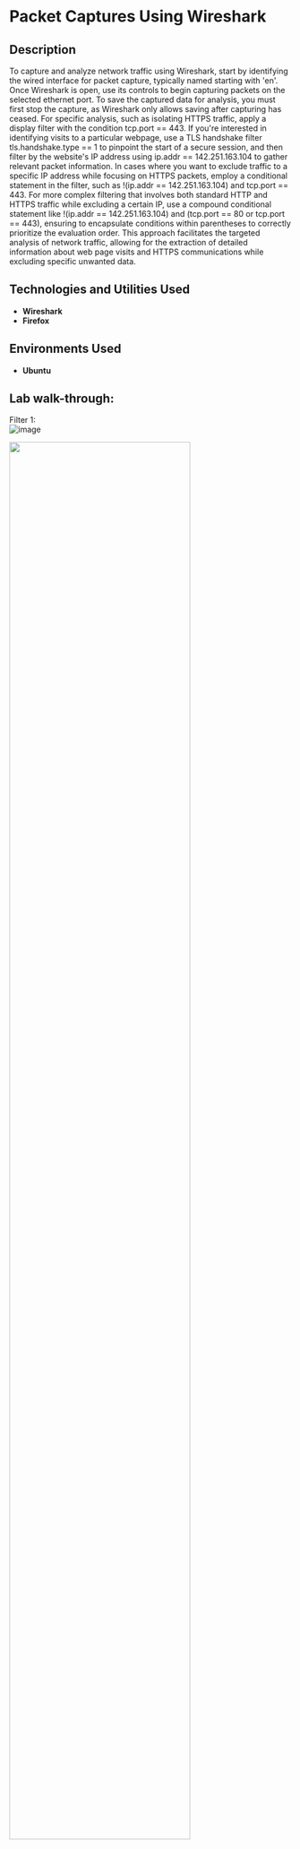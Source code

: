 <h1>Packet Captures Using Wireshark</h1>



<h2>Description</h2>
To capture and analyze network traffic using Wireshark, start by identifying the wired interface for packet capture, typically named starting with 'en'. Once Wireshark is open, use its controls to begin capturing packets on the selected ethernet port. To save the captured data for analysis, you must first stop the capture, as Wireshark only allows saving after capturing has ceased. For specific analysis, such as isolating HTTPS traffic, apply a display filter with the condition tcp.port == 443. If you're interested in identifying visits to a particular webpage, use a TLS handshake filter tls.handshake.type == 1 to pinpoint the start of a secure session, and then filter by the website's IP address using ip.addr == 142.251.163.104 to gather relevant packet information. In cases where you want to exclude traffic to a specific IP address while focusing on HTTPS packets, employ a conditional statement in the filter, such as !(ip.addr == 142.251.163.104) and tcp.port == 443. For more complex filtering that involves both standard HTTP and HTTPS traffic while excluding a certain IP, use a compound conditional statement like !(ip.addr == 142.251.163.104) and (tcp.port == 80 or tcp.port == 443), ensuring to encapsulate conditions within parentheses to correctly prioritize the evaluation order. This approach facilitates the targeted analysis of network traffic, allowing for the extraction of detailed information about web page visits and HTTPS communications while excluding specific unwanted data.
<br />


<h2>Technologies and Utilities Used</h2>

- <b>Wireshark</b> 
- <b>Firefox</b>

<h2>Environments Used </h2>

- <b>Ubuntu</b>

<h2>Lab walk-through:</h2>



Filter 1: <br/>
![image](https://github.com/marcoasmith/Packet-Capturing/assets/155500497/22a33d00-bfba-4c2e-a68d-346af8a34e3b)


<img src="" height="80%" width="80%" alt=""/>
<br />
<br />

Filter 2: <br/>
![image](https://github.com/marcoasmith/Packet-Capturing/assets/155500497/f1a031b7-faf9-4f79-aba8-4fb813f96b51)

<img src="" height="80%" width="80%" alt=""/>
<br />
<br />

Filter 3: <br/>
![image](https://github.com/marcoasmith/Packet-Capturing/assets/155500497/53f631c7-a0e5-4ba1-b434-ddaa567b9710)



<img src="" height="80%" width="80%" alt=""/>
<br />
<br />

Filter 4: <br/>
![image](https://github.com/marcoasmith/Packet-Capturing/assets/155500497/fe253faa-7b28-4020-adb3-ce30ca2c92b4)



<img src="" height="80%" width="80%" alt=""/>
<br />
<br />

Filter 5: <br/>
![image](https://github.com/marcoasmith/Packet-Capturing/assets/155500497/3799132a-0d29-42e1-bcb0-0c31d4eda6a4)




<img src="" height="80%" width="80%" alt=""/>
<br />
<br />
